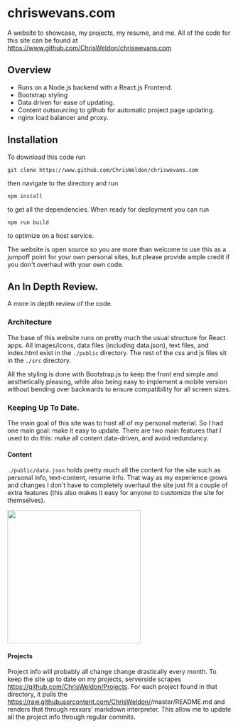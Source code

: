 # chriswevans.com
A website to showcase, my projects, my resume, and me. All of the code for this site can be found at https://www.github.com/ChrisWeldon/chriswevans.com

## Overview
 - Runs on a Node.js backend with a React.js Frontend.
 - Bootstrap styling
 - Data driven for ease of updating.
 - Content outsourcing to github for automatic project page updating.
 - nginx load balancer and proxy.

## Installation

To download this code run
```
git clone https://www.github.com/ChrisWeldon/chriswevans.com
```
then navigate to the directory and run
```
npm install
```
to get all the dependencies.
When ready for deployment you can run
```
npm run build
```
to optimize on a host service.

The website is open source so you are more than welcome to use this as a jumpoff point for your own personal sites, but please provide ample credit if you don't overhaul with your own code.

## An In Depth Review.
A more in depth review of the code.

### Architecture
The base of this website runs on pretty much the usual structure for React apps. All images/icons, data files (including data.json), text files, and index.html exist in the `./public` directory. The rest of the css and js files sit in the `./src` directory.

All the styling is done with Bootstrap.js to keep the front end simple and aesthetically pleasing, while also being easy to implement a mobile version without bending over backwards to ensure compatibility for all screen sizes.

### Keeping Up To Date.
The main goal of this site was to host all of my personal material. So I had one main goal: make it easy to update. There are two main features that I used to do this: make all content data-driven, and avoid redundancy.

#### Content
`./public/data.json` holds pretty much all the content for the site such as personal info, text-content, resume info. That way as my experience grows and changes I don't have to completely overhaul the site just fit a couple of extra features (this also makes it easy for anyone to customize the site for themselves).

<img src="./pics/datajson.png" width="300">

#### Projects
Project info will probably all change change drastically every month. To keep the site up to date on my projects, serverside scrapes https://github.com/ChrisWeldon/Projects. For each project found in that directory, it pulls the https://raw.githubusercontent.com/ChrisWeldon/<project>/master/README.md and renders that through rexxars' markdown interpreter. This allow me to update all the project info through regular commits.
